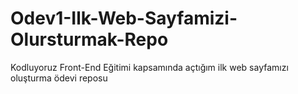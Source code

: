 # Odev1-Ilk-Web-Sayfamizi-Olursturmak-Repo
Kodluyoruz Front-End Eğitimi kapsamında açtığım ilk web sayfamızı oluşturma ödevi reposu
